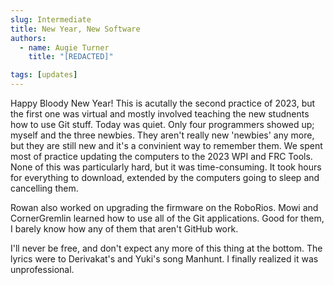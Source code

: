 ```yaml
---
slug: Intermediate
title: New Year, New Software
authors:
  - name: Augie Turner
    title: "[REDACTED]"

tags: [updates]
---
```


Happy Bloody New Year! This is acutally the second practice of 2023, but the first one was virtual and mostly involved teaching the new studnents how to use Git stuff. Today was quiet. Only four programmers showed up; myself and the three newbies. They aren't really new 'newbies' any more, but they are still new and it's a convinient way to remember them. We spent most of practice updating the computers to the 2023 WPI and FRC Tools. None of this was particularly hard, but it was time-consuming. It took hours for everything to download, extended by the computers going to sleep and cancelling them.

 Rowan also worked on upgrading the firmware on the RoboRios. Mowi and CornerGremlin learned how to use all of the Git applications. Good for them, I barely know how any of them that aren't GitHub work. 

I'll never be free, and don't expect any more of this thing at the bottom. The lyrics were to Derivakat's and Yuki's song Manhunt.
I finally realized it was unprofessional.